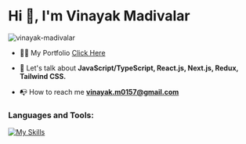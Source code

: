# Hi 👋, I'm Vinayak Madivalar

<p align="left"> <img src="https://komarev.com/ghpvc/?username=vinayak-madivalar&label=Profile%20views&color=0e75b6&style=flat" alt="vinayak-madivalar" /> </p>
  
- 👨‍💻 My Portfolio <a href="https://vinayak-dev.vercel.app/" target="blank">Click Here</a>

- 💬 Let's talk about **JavaScript/TypeScript, React.js, Next.js, Redux, Tailwind CSS.**

- 📭 How to reach me **vinayak.m0157@gmail.com**

<!---<h3 align="left">Connect with me:</h3>
<p align="left">
  <a href="https://linkedin.com/in/vinayak-madivalar/" target="blank"><img align="center" src="https://raw.githubusercontent.com/rahuldkjain/github-profile-readme-          generator/master/src/images/icons/Social/linked-in-alt.svg" alt="vinayak-madivalar/" height="30" width="40" /></a>
</p>-->

<h3 align="left">Languages and Tools:</h3>

[![My Skills](https://skillicons.dev/icons?i=js,ts,react,nextjs,tailwind,nodejs,redux,git,html,css)](https://skillicons.dev) 









